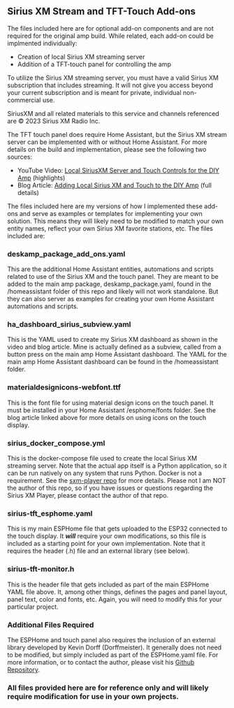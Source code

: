 ## Sirius XM Stream and TFT-Touch Add-ons

The files included here are for optional add-on components and are not required for the original amp build.  While related, each add-on could be implmented individually:

- Creation of local Sirius XM streaming server
- Addition of a TFT-touch panel for controlling the amp

To utilize the Sirius XM streaming server, you must have a valid Sirius XM subscription that includes streaming.  It will not give you access beyond your current subscription and is meant for private, individual non-commercial use.

SiriusXM and all related materials to this service and channels referenced are © 2023 Sirius XM Radio Inc.

The TFT touch panel does require Home Assistant, but the Sirius XM stream server can be implemented with or without Home Assistant.  For more details on the build and implementation, please see the following two sources:

- YouTube Video: [Local SiriusXM Server and Touch Controls for the DIY Amp](https://youtu.be/VQ3LSnCgpeE) (highlights)
- Blog Article: [Adding Local Sirius XM and Touch to the DIY Amp](https://resinchemtech.blogspot.com/2023/04/amp-siriusxm.html) (full details)

The files included here are my versions of how I implemented these add-ons and serve as examples or templates for implementing your own solution.  This means they will likely need to be modified to match your own entity names, reflect your own Sirius XM favorite stations, etc.  The files included are:

### deskamp_package_add_ons.yaml
This are the additional Home Assistant entities, automations and scripts related to use of the Sirius XM and the touch panel.  They are meant to be added to the main amp package, deskamp_package.yaml, found in the /homeassistant folder of this repo and likely will not work standalone.  But they can also server as examples for creating your own Home Assistant automations and scripts.

### ha_dashboard_sirius_subview.yaml
This is the YAML used to create my Sirius XM dashboard as shown in the video and blog article.  Mine is actually defined as a subview, called from a button press on the main amp Home Assistant dashboard.  The YAML for the main amp Home Assistant dashboard can be found in the /homeassistant folder.

### materialdesignicons-webfont.ttf
This is the font file for using material design icons on the touch panel.  It must be installed in your Home Assistant /esphome/fonts folder.  See the blog article linked above for more details on using icons on the touch display.

### sirius_docker_compose.yml
This is the docker-compose file used to create the local Sirius XM streaming server.  Note that the actual app itself is a Python application, so it can be run natively on any system that runs Python.  Docker is not a requirement.  See the [sxm-player repo](https://github.com/AngellusMortis/sxm-player) for more details. Please not I am NOT the author of this repo, so if you have issues or questions regarding the Sirius XM Player, please contact the author of that repo.

### sirius-tft_esphome.yaml
This is my main ESPHome file that gets uploaded to the ESP32 connected to the touch display.  It **_will_** require your own modifications, so this file is included as a starting point for your own implementation.  Note that it requires the header (.h) file and an external library (see below).

### sirius-tft-monitor.h
This is the header file that gets included as part of the main ESPHome YAML file above.  It, among other things, defines the pages and panel layout, panel text, color and fonts, etc.  Again, you will need to modify this for your particular project.

### Additional Files Required
The ESPHome and touch panel also requires the inclusion of an external library developed by Kevin Dorff (Dorffmeister).  It generally does not need to be modified, but simply included as part of the ESPHome.yaml file.  For more information, or to contact the author, please visit his [Github Repository](https://github.com/kdorff/esphome-display-panel).

### All files provided here are for reference only and will likely require modification for use in your own projects.
